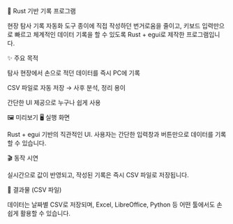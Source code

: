 🦀 Rust 기반 기록 프로그램

현장 탐사 기록 자동화 도구
종이에 직접 작성하던 번거로움을 줄이고, 키보드 입력만으로 빠르고 체계적인 데이터 기록을 할 수 있도록 Rust + egui로 제작한 프로그램입니다.

✨ 주요 목적

탐사 현장에서 손으로 적던 데이터를 즉시 PC에 기록

CSV 파일로 자동 저장 → 사후 분석, 정리 용이

간단한 UI 제공으로 누구나 쉽게 사용

🖼️ 미리보기
🖥️ 실행 화면

Rust + egui 기반의 직관적인 UI.
사용자는 간단한 입력창과 버튼만으로 데이터를 기록할 수 있습니다.

🎬 동작 시연

실시간으로 값이 반영되고, 작성된 기록은 즉시 CSV 파일로 저장됩니다.

📂 결과물 (CSV 파일)

데이터는 날짜별 CSV로 저장되며,
Excel, LibreOffice, Python 등 어떤 툴에서도 손쉽게 활용할 수 있습니다.
